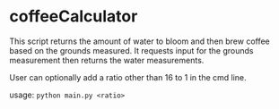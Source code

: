 # coffeeCalculator
This script returns the amount of water to bloom and then brew coffee based on the grounds measured.
It requests input for the grounds measurement then returns the water measurements.

User can optionally add a ratio other than 16 to 1 in the cmd line.

usage: `python main.py <ratio>`
